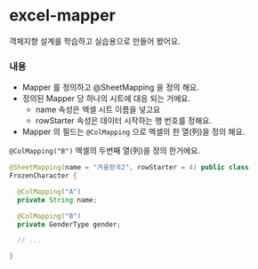 # excel-mapper 
객체지향 설계를 학습하고 실습용으로 만들어 봤어요.

### 내용
- Mapper 를 정의하고 @SheetMapping 을 정의 해요.
- 정의된 Mapper 당 하나의 시트에 대응 되는 거에요.
  - name 속성은 엑셀 시트 이름을 넣고요
  - rowStarter 속성은 데이터 시작하는 행 번호를 정해요.
- Mapper 의 필드는 `@ColMapping` 으로 엑셀의 한 열(列)을 정의 해요.

`@ColMapping("B")` 엑셀의 두번째 열(列)을 정의 한거에요.

```java
@SheetMapping(name = "겨울왕국2", rowStarter = 4) public class
FrozenCharacter {

  @ColMapping("A")
  private String name;

  @ColMapping("B")
  private GenderType gender;

  // ...

}
```
